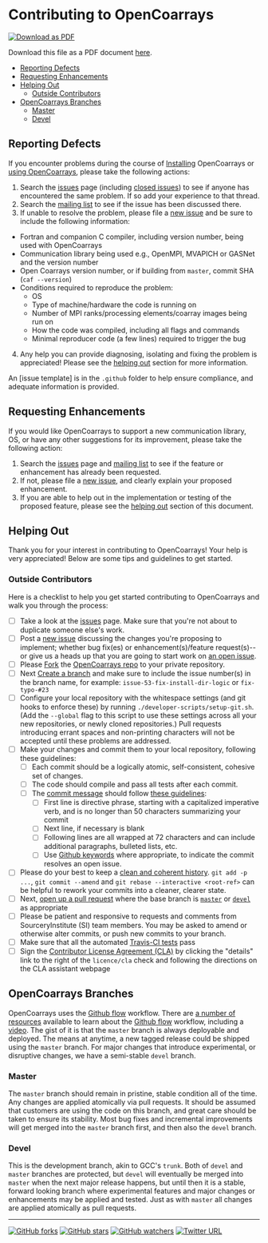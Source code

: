 <a name="top"> </a>

Contributing to OpenCoarrays
============================

[![Download as PDF][pdf img]](http://md2pdf.herokuapp.com/sourceryinstitute/opencoarrays/blob/master/CONTRIBUTING.pdf)

Download this file as a PDF document
[here](http://md2pdf.herokuapp.com/sourceryinstitute/opencoarrays/blob/master/CONTRIBUTING.pdf).

- [Reporting Defects](#reporting-defects)
- [Requesting Enhancements](#requesting-enhancements)
- [Helping Out](#helping-out)
  - [Outside Contributors](#outside-contributors)
- [OpenCoarrays Branches](#opencoarrays-branches)
  - [Master](#master)
  - [Devel](#devel)

Reporting Defects
-----------------

If you encounter problems during the course of [Installing] OpenCoarrays or [using OpenCoarrays], please take the following actions:

 1. Search the [issues] page (including [closed issues]) to see if anyone has encountered the same problem. If so add your experience to that thread.
 2. Search the [mailing list] to see if the issue has been discussed there.
 3. If unable to resolve the problem, please file a [new issue] and be sure to include the following information:
   - Fortran and companion C compiler, including version number, being used with OpenCoarrays
   - Communication library being used e.g., OpenMPI, MVAPICH or GASNet and the version number
   - Open Coarrays version number, or if building from `master`, commit SHA (`caf --version`)
   - Conditions required to reproduce the problem:
     - OS
     - Type of machine/hardware the code is running on
     - Number of MPI ranks/processing elements/coarray images being run on
     - How the code was compiled, including all flags and commands
     - Minimal reproducer code (a few lines) required to trigger the bug
 4. Any help you can provide diagnosing, isolating and fixing the
    problem is appreciated! Please see the [helping out] section for
    more information.

An [issue template] is in the `.github` folder to help ensure
compliance, and adequate information is provided.

Requesting Enhancements
-----------------------

If you would like OpenCoarrays to support a new communication library, OS, or have any other suggestions for its improvement, please take the following action:

 1. Search the [issues] page and [mailing list] to see if the feature or enhancement has already been requested.
 2. If not, please file a [new issue], and clearly explain your proposed enhancement.
 3. If you are able to help out in the implementation or testing of the proposed feature, please see the [helping out] section of this document.

Helping Out
-----------

Thank you for your interest in contributing to OpenCoarrays! Your help is very appreciated! Below are some tips and guidelines to get started.

### Outside Contributors ###

Here is a checklist to help you get started contributing to OpenCoarrays and walk you through the process:

 - [ ] Take a look at the [issues] page. Make sure that you're not about to duplicate someone else's work.
 - [ ] Post a [new issue] discussing the changes you're proposing to implement; whether bug fix(es) or enhancement(s)/feature request(s)--or give us a heads up that you are going to start work on [an open issue].
 - [ ] Please [Fork] the [OpenCoarrays repo] to your private repository.
 - [ ] Next [Create a branch] and make sure to include the issue number(s) in the branch name, for example: `issue-53-fix-install-dir-logic` or `fix-typo-#23`
 - [ ] Configure your local repository with the whitespace settings (and git hooks to enforce these) by running `./developer-scripts/setup-git.sh`. (Add the `--global` flag to this script to use these settings across all your new repositories, or newly cloned repositories.)  Pull requests introducing errant spaces and non-printing characters will not be accepted until these problems are addressed.
 - [ ] Make your changes and commit them to your local repository, following these guidelines:
   - [ ] Each commit should be a logically atomic, self-consistent, cohesive set of changes.
   - [ ] The code should compile and pass all tests after each commit.
   - [ ] The [commit message] should follow [these guidelines]:
     - [ ] First line is directive phrase, starting with a capitalized imperative verb, and is no longer than 50 characters summarizing your commit
     - [ ] Next line, if necessary is blank
     - [ ] Following lines are all wrapped at 72 characters and can include additional paragraphs, bulleted lists, etc.
     - [ ] Use [Github keywords] where appropriate, to indicate the commit resolves an open issue.
 - [ ] Please do your best to keep a [clean and coherent history]. `git add -p ...`, `git commit --amend` and `git rebase --interactive <root-ref>` can be helpful to rework your commits into a cleaner, clearer state.
 - [ ] Next, [open up a pull request] where the base branch is [`master`] or [`devel`] as appropriate
 - [ ] Please be patient and responsive to requests and comments from SourceryInstitute (SI) team members. You may be asked to amend or otherwise alter commits, or push new commits to your branch.
 - [ ] Make sure that all the automated [Travis-CI tests] pass
 - [ ] Sign the [Contributor License Agreement (CLA)] by clicking the "details" link to the right of the `licence/cla` check and following the directions on the CLA assistant webpage

OpenCoarrays Branches
---------------------

OpenCoarrays uses the [Github flow] workflow. There are [a number of resources] available to learn about the [Github flow] workflow, including a [video]. The gist of it is that the `master` branch is always deployable and deployed. The means at anytime, a new tagged release could be shipped using the `master` branch. For major changes that introduce experimental, or disruptive changes, we have a semi-stable `devel` branch.

### Master ###

The `master` branch should remain in pristine, stable condition all of the time. Any changes are applied atomically via pull requests. It should be assumed that customers are using the code on this branch, and great care should be taken to ensure its stability. Most bug fixes and incremental improvements will get merged into the `master` branch first, and then also the `devel` branch.


### Devel ###

This is the development branch, akin to GCC's `trunk`. Both of `devel` and `master` branches are protected, but `devel` will eventually be merged into `master` when the next major release happens, but until then it is a stable, forward looking branch where experimental features and major changes or enhancements may be applied and tested. Just as with `master` all changes are applied atomically as pull requests.

---

[![GitHub forks](https://img.shields.io/github/forks/sourceryinstitute/opencoarrays.svg?style=social&label=Fork)](https://github.com/sourceryinstitute/opencoarrays/fork)
[![GitHub stars](https://img.shields.io/github/stars/sourceryinstitute/opencoarrays.svg?style=social&label=Star)](https://github.com/sourceryinstitute/opencoarrays)
[![GitHub watchers](https://img.shields.io/github/watchers/sourceryinstitute/opencoarrays.svg?style=social&label=Watch)](https://github.com/sourceryinstitute/opencoarrays)
[![Twitter URL](https://img.shields.io/twitter/url/http/shields.io.svg?style=social)](https://twitter.com/intent/tweet?hashtags=HPC,Fortran,PGAS&related=zbeekman,gnutools,HPCwire,HPC_Guru,hpcprogrammer,SciNetHPC,DegenerateConic,jeffdotscience,travisci&text=Stop%20programming%20w%2F%20the%20%23MPI%20docs%20in%20your%20lap%2C%20try%20Coarray%20Fortran%20w%2F%20OpenCoarrays%20%26%20GFortran!&url=https%3A//github.com/sourceryinstitute/opencoarrays)


[Links]: #
[video]: https://youtu.be/EwWZbyjDs9c?list=PLg7s6cbtAD17uAwaZwiykDci_q3te3CTY
[a number of resources]: http://scottchacon.com/2011/08/31/github-flow.html
[Github flow]: https://guides.github.com/introduction/flow/
[Travis-CI tests]: https://travis-ci.org/sourceryinstitute/opencoarrays/pull_requests
[Contributor License Agreement (CLA)]: https://cla-assistant.io/sourceryinstitute/opencoarrays
[`master`]: https://github.com/sourceryinstitute/opencoarrays
[`devel`]: https://github.com/sourceryinstitute/opencoarrays/tree/devel
[open up a pull request]: https://github.com/sourceryinstitute/opencoarrays/compare
[clean and coherent history]: https://www.reviewboard.org/docs/codebase/dev/git/clean-commits/
[Github keywords]: https://help.github.com/articles/closing-issues-via-commit-messages/#closing-an-issue-in-a-different-repository
[commit message]: https://robots.thoughtbot.com/5-useful-tips-for-a-better-commit-message
[these guidelines]: http://tbaggery.com/2008/04/19/a-note-about-git-commit-messages.html
[an open issue]: https://github.com/sourceryinstitute/opencoarrays/issues
[Create a branch]: https://help.github.com/articles/creating-and-deleting-branches-within-your-repository/
[OpenCoarrays repo]: https://github.com/sourceryinstitute/opencoarrays/fork
[Pull Request]: https://help.github.com/articles/using-pull-requests/
[Fork]: https://help.github.com/articles/fork-a-repo/
[helping out]: #helping-out
[closed issues]: https://github.com/sourceryinstitute/opencoarrays/issues?q=is%3Aissue+is%3Aclosed
[Installing]: ./INSTALLING.md
[issues]: https://github.com/sourceryinstitute/opencoarrays/issues
[mailing list]: https://groups.google.com/forum/#!forum/opencoarrays
[using OpenCoarrays]: ./GETTING_STARTED.md
[new issue]: https://github.com/sourceryinstitute/opencoarrays/issues/new
[pdf img]: https://img.shields.io/badge/PDF-CONTRIBUTING.md-6C2DC7.svg?style=flat-square "Download as PDF"
